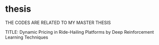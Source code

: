 # thesis
THE CODES ARE RELATED TO MY MASTER THESIS

TITLE: Dynamic Pricing in Ride-Hailing Platforms by Deep Reinforcement Learning Techniques
